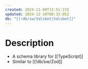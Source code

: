 ```yaml
---
created: 2024-11-08T12:51:23Z
updated: 2024-12-10T08:33:05Z
db: "[[!db/sw/Valibot|Valibot]]"
---
```

# Description
- A schema library for [[TypeScript]]
- Similar to [[!db/sw/Zod]]